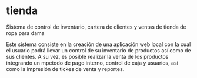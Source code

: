 # tienda
Sistema de control de inventario, cartera de clientes y ventas de tienda de ropa para dama

Este sistema consiste en la creación de una aplicación web local con la cual el usuario podrá llevar un control de su inventario de productos así como de sus clientes.
A su vez, es posible realizar la venta de los productos integrando un mpetodo de pago interno, control de caja y usuarios, así como la impresión de tickes de venta y reportes.
